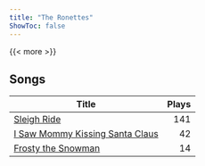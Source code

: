 ```yaml
---
title: "The Ronettes"
ShowToc: false
---
```


{{< more >}}

## Songs
Title | Plays 
----- | -----: 
[Sleigh Ride](/songs/sleigh-ride) | 141
[I Saw Mommy Kissing Santa Claus](/songs/i-saw-mommy-kissing-santa-claus) | 42
[Frosty the Snowman](/songs/frosty-the-snowman) | 14

